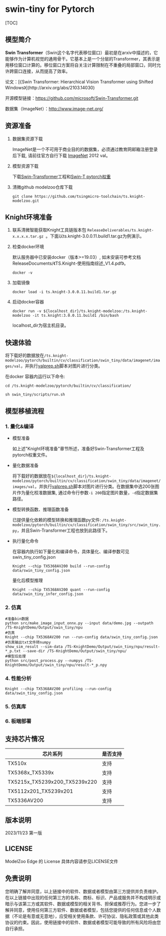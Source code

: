 # swin-tiny for Pytorch

<!--命名规则 {model_name}-{dataset}-{framework}-->

[TOC]

## 模型简介

**Swin Transformer**（Swin这个名字代表移位窗口）最初是在arxiv中描述的，它能够作为计算机视觉的通用骨干。它基本上是一个分层的Transformer，其表示是用移位窗口计算的。移位窗口方案将自关注计算限制在不重叠的局部窗口，同时允许跨窗口连接，从而提高了效率。

<!--可选-->论文：[《Swin Transformer: Hierarchical Vision Transformer using Shifted Windows》](http://arxiv.org/abs/2103.14030)

开源模型链接：https://github.com/microsoft/Swin-Transformer.git

数据集（ImageNet）：http://www.image-net.org/

## 资源准备

1. 数据集资源下载

	ImageNet是一个不可用于商业目的的数据集，必须通过教育网邮箱注册登录后下载, 请前往官方自行下载 [ImageNet](http://image-net.org/) 2012 val。

2. 模型资源下载

	下载[Swin-Transformer](https://github.com/microsoft/Swin-Transformer.git)工程和[Swin-T pytorch权重](https://github.com/SwinTransformer/storage/releases/download/v1.0.0/swin_tiny_patch4_window7_224.pth)

3. 清微github modelzoo仓库下载

	```git clone https://github.com/tsingmicro-toolchain/ts.knight-modelzoo.git```

## Knight环境准备

1. 联系清微智能获取Knight工具链版本包 ```ReleaseDeliverables/ts.knight-x.x.x.x.tar.gz ```。下面以ts.knight-3.0.0.11.build1.tar.gz为例演示。

2. 检查docker环境

	​默认服务器中已安装docker（版本>=19.03）, 如未安装可参考文档ReleaseDocuments/《TS.Knight-使用指南综述_V1.4.pdf》。
	
	```
	docker -v   
	```

3. 加载镜像
	
	```
	docker load -i ts.knight-3.0.0.11.build1.tar.gz
	```

4. 启动docker容器

	```
	docker run -v ${localhost_dir}/ts.knight-modelzoo:/ts.knight-modelzoo -it ts.knight:3.0.0.11.build1 /bin/bash
	```
	
	localhost_dir为宿主机目录。

## 快速体验
将下载好的数据放在`/ts.knight-modelzoo/pytorch/builtin/cv/classification/swin_tiny/data/imagenet/images/val`，并执行[valprep.sh](https://pan.baidu.com/s/12j74t9xiHWHiVD-pDILBng?pwd=li7r)脚本对图片进行分类。

在docker 容器内运行以下命令:

```
cd /ts.knight-modelzoo/pytorch/builtin/cv/classification/
```

```
sh swin_tiny/scripts/run.sh
```

## 模型移植流程

### 1. 量化&编译

-   模型准备
	
	如上述"Knight环境准备"章节所述，准备好Swin-Transformer工程及 pytorch权重文件。
	

-   量化数据准备

    将下载好的数据放在`${localhost_dir}/ts.knight-modelzoo/pytorch/builtin/cv/classification/swin_tiny/data/imagenet/images/val`，并执行[valprep.sh](https://pan.baidu.com/s/1rAOzMAZhlN6sCvJMoBQROg?pwd=u2np)脚本对图片进行分类。在数据集中选200张图片作为量化校准数据集, 通过命令行参数```-i 200```指定图片数量，```-d```指定数据集路径。

-   模型转换函数、推理函数准备
	
	已提供量化依赖的模型转换和推理函数py文件: ```/ts.knight-modelzoo/pytorch/builtin/cv/classification/swin_tiny/src/swin_tiny.py```，并且Swin-Transformer工程也放到此路径下。

-   执行量化命令

	在容器内执行如下量化和编译命令，具体量化、编译参数可见 swin_tiny_config.json

    	Knight --chip TX5368AV200 build --run-config data/swin_tiny_config.json
	
	量化后模型推理

    	Knight --chip TX5368AV200 quant --run-config data/swin_tiny_infer_config.json



### 2. 仿真

    #准备bin数据
    python src/make_image_input_onnx.py --input data/demo.jpg --outpath /TS-KnightDemo/Output/swin_tiny/npu
    #仿真
    Knight --chip TX5368AV200 run --run-config data/swin_tiny_config.json
	#仿真输出txt文件转numpy
	show_sim_result --sim-data /TS-KnightDemo/Output/swin_tiny/npu/result-*_p.txt --save-dir /TS-KnightDemo/Output/swin_tiny/npu/
	#模型后处理
	python src/post_process.py --numpys /TS-KnightDemo/Output/swin_tiny/npu/result-*_p.npy

### 4. 性能分析

```
Knight --chip TX5368AV200 profiling --run-config data/swin_tiny_config.json
```

### 5. 仿真库

### 6. 板端部署



## 支持芯片情况

| 芯片系列                                          | 是否支持 |
| ------------------------------------------------ | ------- |
| TX510x                                           | 支持     |
| TX5368x_TX5339x                                  | 支持     |
| TX5215x_TX5239x200_TX5239x220 | 支持     |
| TX5112x201_TX5239x201                            | 支持     |
| TX5336AV200                                      | 支持     |



## 版本说明

2023/11/23  第一版



## LICENSE

ModelZoo Edge 的 License 具体内容请参见LICENSE文件

## 免责说明

您明确了解并同意，以上链接中的软件、数据或者模型由第三方提供并负责维护。在以上链接中出现的任何第三方的名称、商标、标识、产品或服务并不构成明示或暗示与该第三方或其软件、数据或模型的相关背书、担保或推荐行为。您进一步了解并同意，使用任何第三方软件、数据或者模型，包括您提供的任何信息或个人数据（不论是有意或无意地），应受相关使用条款、许可协议、隐私政策或其他此类协议的约束。因此，使用链接中的软件、数据或者模型可能导致的所有风险将由您自行承担。




